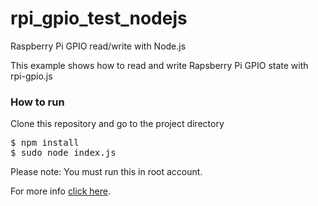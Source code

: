 rpi_gpio_test_nodejs
====================

Raspberry Pi GPIO read/write with Node.js

This example shows how to read and write Rapsberry Pi GPIO state with rpi-gpio.js

<h3>How to run</h3>

Clone this repository and go to the project directory
<pre>
$ npm install
$ sudo node index.js
</pre>
Please note: You must run this in root account.

For more info <a href='http://gyengus.hu/2014/12/raspberry-pi-gpio-vezerlese-node-js-segitsegevel/?utm_source=github_repo_rpi_gpio_test_nodejs' target='_blank'>click here</a>.
